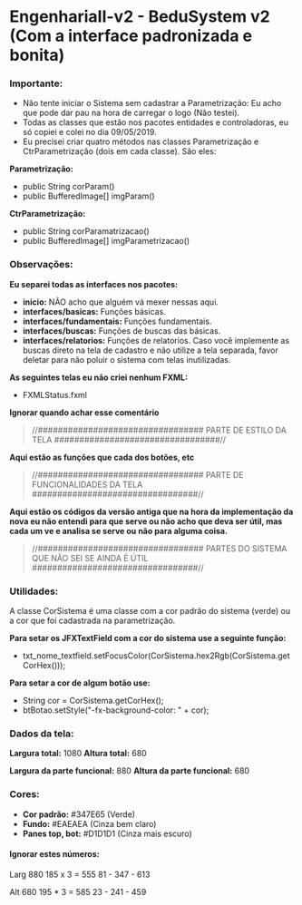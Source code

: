 # EngenhariaII-v2 - BeduSystem v2 (Com a interface padronizada e bonita)

### Importante:
  * Não tente iniciar o Sistema sem cadastrar a Parametrização: Eu acho que pode dar pau na hora de carregar o logo (Não testei).
  * Todas as classes que estão nos pacotes entidades e controladoras, eu só copiei e colei no dia 09/05/2019.
  * Eu precisei criar quatro métodos nas classes Parametrização e CtrParametrização (dois em cada classe). São eles:

**Parametrização:**
  * public String corParam()
  * public BufferedImage[] imgParam()

**CtrParametrização:**
  * public String corParamatrizacao()
  * public BufferedImage[] imgParametrizacao()


### Observações:
  **Eu separei todas as interfaces nos pacotes:**
  * **inicio:** NÃO acho que alguém vá mexer nessas aqui.
  * **interfaces/basicas:** Funções básicas.
  * **interfaces/fundamentais:** Funções fundamentais.
  * **interfaces/buscas:** Funções de buscas das básicas.
  * **interfaces/relatorios:** Funções de relatorios.
  Caso você implemente as buscas direto na tela de cadastro e não utilize a tela separada, favor deletar para não poluir o sistema com telas inutilizadas.

  **As seguintes telas eu não criei nenhum FXML:**
  * FXMLStatus.fxml

  **Ignorar quando achar esse comentário**
  > //################################# PARTE DE ESTILO DA TELA #################################//

  **Aqui estão as funções que cada dos botões, etc**
  > //################################# PARTE DE FUNCIONALIDADES DA TELA #################################//

  **Aqui estão os códigos da versão antiga que na hora da implementação da nova eu não entendi para que serve ou não acho que deva ser útil, mas cada um ve e analisa se serve ou não para alguma coisa.**
  > //################################# PARTES DO SISTEMA QUE NÃO SEI SE AINDA É ÚTIL #################################//


### Utilidades: 
  A classe CorSistema é uma classe com a cor padrão do sistema (verde) ou a cor que foi cadastrada na parametrização.

  **Para setar os JFXTextField com a cor do sistema use a seguinte função:**
  * txt_nome_textfield.setFocusColor(CorSistema.hex2Rgb(CorSistema.getCorHex()));

  **Para setar a cor de algum botão use:**
  * String cor = CorSistema.getCorHex();
  * btBotao.setStyle("-fx-background-color: " + cor);


### Dados da tela:
  **Largura total:** 1080
  **Altura total:** 680

  **Largura da parte funcional:** 880
  **Altura da parte funcional:** 680


### Cores:
  * **Cor padrão:**		#347E65	(Verde)
  * **Fundo:**  			#EAEAEA (Cinza bem claro)
  * **Panes top, bot:**	#D1D1D1 (Cinza mais escuro)


#### Ignorar estes números:
  Larg
  880
  185 x 3 = 555
  81 - 347 - 613

  Alt
  680
  195 * 3 = 585
  23 - 241 - 459

